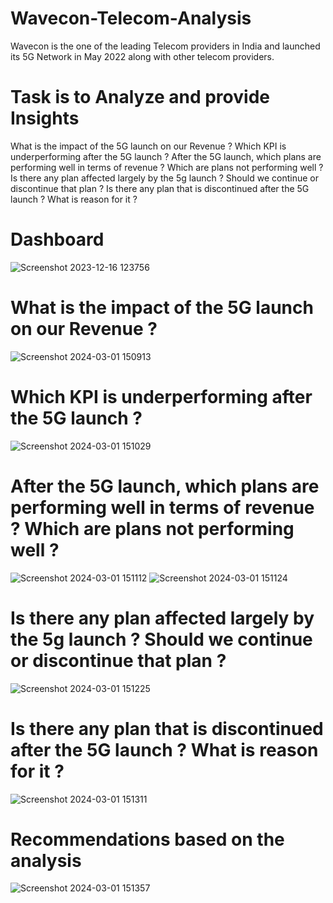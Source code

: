 # Wavecon-Telecom-Analysis
Wavecon is the one of the leading Telecom providers in India and launched its 5G Network in May 2022 along with other telecom providers.

# Task is to Analyze and provide Insights
What is the impact of the 5G launch on our Revenue ?
Which KPI is underperforming after the 5G launch ? 
After the 5G launch, which plans are performing well in terms of revenue ? Which are plans not performing well ?
Is there any plan affected largely by the 5g launch ? Should we continue or discontinue that plan ?
Is there any plan that is discontinued after the 5G launch ? What is reason for it ?
# Dashboard
![Screenshot 2023-12-16 123756](https://github.com/Ankarisaikiran/Wavecon-Telecom-Analysis/assets/140939059/3a6beb10-e970-4dc1-bf3a-e88c782fa7e6)

# What is the impact of the 5G launch on our Revenue ?
![Screenshot 2024-03-01 150913](https://github.com/Ankarisaikiran/Wavecon-Telecom-Analysis/assets/140939059/bee0ab1c-b568-43b3-b4ab-fb0824d8b3d6)
# Which KPI is underperforming after the 5G launch ? 
![Screenshot 2024-03-01 151029](https://github.com/Ankarisaikiran/Wavecon-Telecom-Analysis/assets/140939059/a5733ed7-50fe-49b7-b7eb-38bad1fe9d52)
# After the 5G launch, which plans are performing well in terms of revenue ? Which are plans not performing well ?
![Screenshot 2024-03-01 151112](https://github.com/Ankarisaikiran/Wavecon-Telecom-Analysis/assets/140939059/b9f6c54f-a580-4021-9ea1-e1db949f52a9)
![Screenshot 2024-03-01 151124](https://github.com/Ankarisaikiran/Wavecon-Telecom-Analysis/assets/140939059/af6844f0-a2b8-40d8-9eae-880f556825ab)
# Is there any plan affected largely by the 5g launch ? Should we continue or discontinue that plan ?
![Screenshot 2024-03-01 151225](https://github.com/Ankarisaikiran/Wavecon-Telecom-Analysis/assets/140939059/14b4499d-14b4-4d3f-9b38-6b65fc728f46)
# Is there any plan that is discontinued after the 5G launch ? What is reason for it ?
![Screenshot 2024-03-01 151311](https://github.com/Ankarisaikiran/Wavecon-Telecom-Analysis/assets/140939059/e706c893-0650-4d2a-96e2-ffe7e935f4bf)
# Recommendations based on the analysis
![Screenshot 2024-03-01 151357](https://github.com/Ankarisaikiran/Wavecon-Telecom-Analysis/assets/140939059/89ec5ee7-6c91-4af8-bf87-ce15e8c83ff0)





